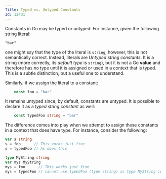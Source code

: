 ```yaml
---
Title: Typed vs. Untyped Constants
Id: 12431
---
```

Constants in Go may be typed or untyped. For instance, given the following string literal:

    "bar"

one might say that the type of the literal is `string`, however, this is not semantically correct. Instead, literals are *Untyped string constants*. It is a string (more correctly, its *default type* is `string`), but it is not a Go **value** and therefore has no type until it is assigned or used in a context that is typed. This is a subtle distinction, but a useful one to understand.

Similarly, if we assign the literal to a constant:

```go
    const foo = "bar"
```

It remains untyped since, by default, constants are untyped. It is possible to declare it as a *typed string constant* as well:

```go
    const typedFoo string = "bar"
```

The difference comes into play when we attempt to assign these constants in a context that does have type. For instance, consider the following:

```go
var s string
s = foo      // This works just fine
s = typedFoo // As does this

type MyString string
var mys MyString
mys = foo      // This works just fine
mys = typedFoo // cannot use typedFoo (type string) as type MyString in assignment
```
